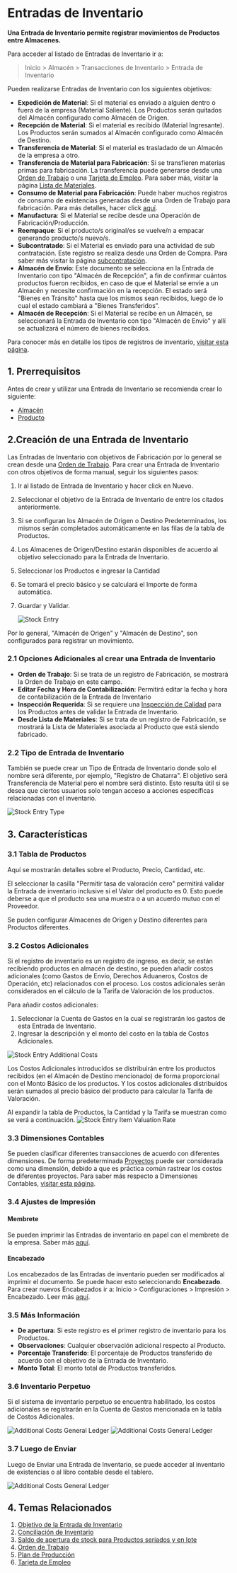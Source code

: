 <!-- add-breadcrumbs -->
# Entradas de Inventario

**Una Entrada de Inventario permite registrar movimientos de Productos entre Almacenes.**

Para acceder al listado de Entradas de Inventario ir a:
> Inicio > Almacén > Transacciones de Inventario > Entrada de Inventario

Pueden realizarse Entradas de Inventario con los siguientes objetivos: 

* **Expedición de Material**: Si el material es enviado a alguien dentro o fuera de la empresa (Material Saliente). Los Productos serán quitados del Almacén configurado como Almacén de Origen.
* **Recepción de Material**: Si el material es recibido (Material Ingresante). Los Productos serán sumados al Almacén configurado como Almacén de Destino. 
* **Transferencia de Material**: Si el material es trasladado de un Almacén de la empresa a otro.
* **Transferencia de Material para Fabricación**: Si se transfieren materias primas para fabricación. La transferencia puede generarse desde una [Orden de Trabajo](/docs/user/manual/en/manufacturing/work-order) o una [Tarjeta de Empleo](/docs/user/manual/en/manufacturing/job-card). Para saber más, visitar la página [Lista de Materiales](/docs/user/manual/en/manufacturing/bill-of-materials).
* **Consumo de Material para Fabricación**: Puede haber muchos registros de consumo de existencias generadas desde una Orden de Trabajo para fabricación. Para más detalles, hacer click [aquí](/docs/user/manual/en/manufacturing/articles/material_consumption).
* **Manufactura**: Si el Material se recibe desde una Operación de Fabricación/Producción. 
* **Reempaque**: Si el producto/s original/es se vuelve/n a empacar generando producto/s nuevo/s. 
* **Subcontratado**: Si el Material es enviado para una actividad de sub contratación. Este registro se realiza desde una Orden de Compra. Para saber más visitar la página [subcontratación](/docs/user/manual/en/manufacturing/subcontracting).
* **Almacén de Envío**: Este documento se selecciona en la Entrada de Inventario con tipo "Almacén de Recepción", a fin de confirmar cuántos productos fueron recibidos, en caso de que el Material se envíe a un Almacén y necesite confirmación en la recepción. El estado será "Bienes en Tránsito" hasta que los mismos sean recibidos, luego de lo cual el estado cambiará a "Bienes Transferidos". 
* **Almacén de Recepción**: Si el Material se recibe en un Almacén, se seleccionará la Entrada de Inventario con tipo "Almacén de Envío" y allí se actualizará el número de bienes recibidos. 

Para conocer más en detalle los tipos de registros de inventario, [visitar esta página](/docs/user/manual/es/stock/articles/stock-entry-purpose).

## 1. Prerrequisitos
Antes de crear y utilizar una Entrada de Inventario se recomienda crear lo siguiente: 

* [Almacén](/docs/user/manual/es/stock/warehouse)
* [Producto](/docs/user/manual/es/stock/item)

## 2.Creación de una Entrada de Inventario
Las Entradas de Inventario con objetivos de Fabricación por lo general se crean desde una [Orden de Trabajo](/docs/user/manual/en/manufacturing/work-order). Para crear una Entrada de Inventario con otros objetivos de forma manual, seguir los siguientes pasos:

1. Ir al listado de Entrada de Inventario y hacer click en Nuevo.
1. Seleccionar el objetivo de la Entrada de Inventario de entre los citados anteriormente.
1. Si se configuran los Almacén de Origen o Destino Predeterminados, los mismos serán completados automáticamente en las filas de la tabla de Productos. 
1. Los Almacenes de Origen/Destino estarán disponibles de acuerdo al objetivo seleccionado para la Entrada de Inventario. 
1. Seleccionar los Productos e ingresar la Cantidad
1. Se tomará el precio básico y se calculará el Importe de forma automática.
1. Guardar y Validar.

    <img class="screenshot" alt="Stock Entry" src="{{docs_base_url}}/assets/img/stock/stock-entry.png">

Por lo general, "Almacén de Origen" y "Almacén de Destino", son configurados para registrar un movimiento.

### 2.1 Opciones Adicionales al crear una Entrada de Inventario

* **Orden de Trabajo**: Si se trata de un registro de Fabricación, se mostrará la Orden de Trabajo en este campo. 
* **Editar Fecha y Hora de Contabilización**: Permitirá editar la fecha y hora de contabilización de la Entrada de Inventario 
* **Inspección Requerida**: Si se requiere una [Inspección de Calidad](/docs/user/manual/es/stock/quality-inspection) para los Productos antes de validar la Entrada de Inventario. 
* **Desde Lista de Materiales**: Si se trata de un registro de Fabricación, se mostrará la Lista de Materiales asociada al Producto que está siendo fabricado. 

### 2.2 Tipo de Entrada de Inventario
También se puede crear un Tipo de Entrada de Inventario donde solo el nombre será diferente, por ejemplo, "Registro de Chatarra". El objetivo será Transferencia de Material pero el nombre será distinto. Esto resulta útil si se desea que ciertos usuarios solo tengan acceso a acciones específicas relacionadas con el inventario. 

![Stock Entry Type](/docs/assets/img/stock/stock-entry-type.png)

## 3. Características

### 3.1 Tabla de Productos
Aquí se mostrarán detalles sobre el Producto, Precio, Cantidad, etc. 

El seleccionar la casilla "Permitir tasa de valoración cero" permitirá validar la Entrada de inventario inclusive si el Valor del producto es 0. Esto puede deberse a que el producto sea una muestra o a un acuerdo mutuo con el Proveedor.

Se puden configurar Almacenes de Origen y Destino diferentes para Productos diferentes. 

### 3.2 Costos Adicionales

Si el registro de inventario es un registro de ingreso, es decir, se están recibiendo productos en almacén de destino, se pueden añadir costos adicionales (como Gastos de Envío, Derechos Aduaneros, Costos de Operación, etc) relacionados  con el proceso. Los costos adicionales serán considerados en el cálculo de la Tarifa de Valoración de los productos. 

Para añadir costos adicionales:

1. Seleccionar la Cuenta de Gastos en la cual se registrarán los gastos de esta Entrada de Inventario. 
1. Ingresar la descripción y el monto del costo en la tabla de Costos Adicionales. 

<img class="screenshot" alt="Stock Entry Additional Costs" src="{{docs_base_url}}/assets/img/stock/additional-costs-table.png">

Los Costos Adicionales introducidos se distribuirán entre los productos recibidos (en el Almacén de Destino mencionado) de forma proporcional con el Monto Básico de los productos. Y los costos adicionales distribuídos serán sumados al precio básico del producto para calcular la Tarifa de Valoración. 

Al expandir la tabla de Productos, la Cantidad y la Tarifa se muestran como se verá a continuación.
<img class="screenshot" alt="Stock Entry Item Valuation Rate" src="{{docs_base_url}}/assets/img/stock/stock-entry-item-valuation-rate.png">

### 3.3 Dimensiones Contables
Se pueden clasificar diferentes transacciones de acuerdo con diferentes dimensiones. De forma predeterminada [Proyectos](/docs/user/manual/es/projects/project) puede ser considerada como una dimensión, debido a que es práctica común rastrear los costos de diferentes proyectos. Para saber más respecto a Dimensiones Contables, [visitar esta página](/docs/user/manual/es/accounts/accounting-dimensions).

### 3.4 Ajustes de Impresión

#### Membrete
Se pueden imprimir las Entradas de inventario en papel con el membrete de la empresa. Saber más [aquí](/docs/user/manual/en/setting-up/print/letter-head).

#### Encabezado
Los encabezados de las Entradas de inventario pueden ser modificados al imprimir el documento. Se puede hacer esto seleccionando **Encabezado**. Para crear nuevos Encabezados ir a: Inicio > Configuraciones > Impresión > Encabezado. Leer más [aquí](/docs/user/manual/es/setting-up/print/print-headings).

### 3.5 Más Información

* **De apertura**: Si este registro es el primer registro de inventario para los Productos.
* **Observaciones**: Cualquier observación adicional respecto al Producto.
* **Porcentaje Transferido**: El porcentaje de Productos transferido de acuerdo con el objetivo de la Entrada de Inventario. 
* **Monto Total**: El monto total de Productos transferidos.

### 3.6 Inventario Perpetuo

Si el sistema de inventario perpetuo se encuentra habilitado, los costos adicionales se registrarán en la Cuenta de Gastos mencionada en la tabla de Costos Adicionales. 

<img class="screenshot" alt="Additional Costs General Ledger" src="{{docs_base_url}}/assets/img/stock/stock-entry-additional-cost.png">

<img class="screenshot" alt="Additional Costs General Ledger" src="{{docs_base_url}}/assets/img/stock/additional-costs-general-ledger.png">

### 3.7 Luego de Enviar
Luego de Enviar una Entrada de Inventario, se puede acceder al inventario de existencias o al libro contable desde el tablero. 

<img class="screenshot" alt="Additional Costs General Ledger" src="{{docs_base_url}}/assets/img/stock/stock-entry-submit.png">

## 4. Temas Relacionados
1. [Objetivo de la Entrada de Inventario](/docs/user/manual/es/stock/articles/stock-entry-purpose)
1. [Conciliación de Inventario](/docs/user/manual/es/stock/stock-reconciliation)
1. [Saldo de apertura de stock para Productos seriados y en lote](/docs/user/manual/es/stock/articles/opening-stock-balance-entry-for-serialized-and-batch-item)
1. [Orden de Trabajo](/docs/user/manual/en/manufacturing/work-order)
1. [Plan de Producción](/docs/user/manual/en/manufacturing/production-plan)
1. [Tarjeta de Empleo](/docs/user/manual/en/manufacturing/job-card)
